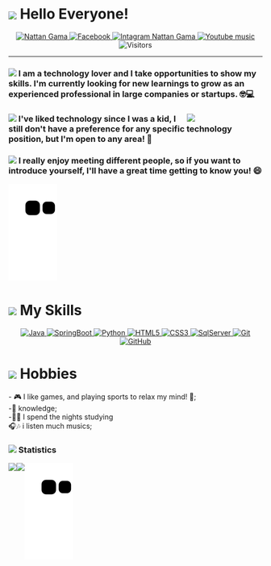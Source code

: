 # <img src="https://c.tenor.com/LDuF2jVabwoAAAAC/banner-welcome.gif" align="center" width="100px"  style="margin-left: auto;"/> Hello Everyone!

<p align="center">
    <a href="https://www.linkedin.com/in/nattan-gama-05369a192/">
        <img 
            height="32px"
            alt="Nattan Gama" 
            src="https://img.shields.io/badge/-Nattan%20Gama-%230077b5?style=flat-square&logo=linkedin">
    </a>
    <a href="https://www.facebook.com/nattan.gama">
        <img
            width="84"
            height="32px"
            alt="Facebook" 
            src="https://cdn.lucasferraz.com.br/img/2021/01/facebook.jpg">
    </a>
    <a href="https://www.instagram.com/nattangama/">
        <img
            width="84"
            height="32px"
            alt="Intagram Nattan Gama" 
            src="https://img.shields.io/badge/Instagram-E4405F?style=for-the-badge&logo=instagram&logoColor=white">
    </a>
    <a href="https://open.spotify.com/user/48m7ckkz70oam1c6mjj6in8ad">
        <img
            width="75"
            height="32px"
            alt="Youtube music" 
            src="https://img.shields.io/badge/Spotify-1ED760?&style=for-the-badge&logo=spotify&logoColor=white">
    </a>
    <a>
        <img width="80" height="32px" alt="Visitors" src="https://visitor-badge.laobi.icu/badge?page_id=gabrielvieira1.nattangama"/>
    </a>
</p>

---

### <img src="https://pa1.narvii.com/6511/091d8c40631f724f678ff287dc13e95d5423d6f2_hq.gif" width="70px" /> I am a technology lover and I take opportunities to show my skills. I'm currently looking for new learnings to grow as an experienced professional in large companies or startups. 🤓💻

### <img src="https://i.pinimg.com/originals/11/f1/ea/11f1eaa20db67b0b231171493dfa33fe.gif" align="right" width="150px" />

### <img src="https://c.tenor.com/PhCBlND-xE8AAAAC/goku-comendo.gif" width="70px" /> I've liked technology since I was a kid, I still don't have a preference for any specific technology position, but I'm open to any area! 🧐

### <img src="https://64.media.tumblr.com/324771308e620b18243f0defccdfb26f/a2366e9d1e9bf824-ef/s500x750/e96cee532fd8f2306479ed3b0e1171a6cd1e0aaa.gifv" width="70"> <b>I really enjoy meeting different people, so if you want to introduce yourself, I'll have a great time getting to know you!</b>  😄


![Snake animation](https://github.com/nattangama/nattangama/blob/output/github-contribution-grid-snake.svg)


# <img src="http://clubedosgeeks.com.br/wp-content/uploads/2016/01/dormrm.gif" width="100px" /> My Skills

<p align="center">
    <a href="https://docs.oracle.com/en/java/">
    <img alt="Java" src="https://img.shields.io/badge/Java-007396?style=for-the-badge&logo=java&logoColor=white"/>
    </a>
    <a href="https://docs.spring.io/spring-boot/docs/current/reference/htmlsingle/">
    <img alt="SpringBoot" src="https://img.shields.io/badge/SpringBoot-6DB33F?style=for-the-badge&logo=spring&logoColor=white"/>
    </a>
    <a href="https://www.python.org/">
    <img alt="Python" src="https://img.shields.io/badge/Python-14354C?style=for-the-badge&logo=python&logoColor=white"/>
    </a>
    <a href="https://developer.mozilla.org/en-US/docs/Web/HTML">
    <img alt="HTML5" src="https://img.shields.io/badge/HTML5-E34F26?style=for-the-badge&logo=html5&logoColor=white"/>
    </a>
    <a href="https://developer.mozilla.org/en-US/docs/Web/CSS">
    <img alt="CSS3" src="https://img.shields.io/badge/CSS3-1572B6?style=for-the-badge&logo=css3&logoColor=white"/>
    </a>
    <a href="https://www.microsoft.com/pt-br/sql-server/sql-server-2019">
    <img alt="SqlServer" src="https://img.shields.io/badge/SQLServer-00000F?style=for-the-badge&logo=microsoft-sql-server&logoColor=white"/>
    </a>
    <a href="https://git-scm.com/">
    <img alt="Git" src="https://img.shields.io/badge/Git-E95420?style=for-the-badge&logo=git&logoColor=white"/>
    </a>
    <a href="https://github.com/">
    <img alt="GitHub" src="https://img.shields.io/badge/GitHub-100000?style=for-the-badge&logo=github&logoColor=white"/>
    </a>
</p>

# <img src="https://i.pinimg.com/originals/9e/ce/a1/9ecea162adb39aa8f720485abba466f6.gif" width="60px" /> Hobbies
<p > - 🎮 I like games, and playing sports to relax my mind! 🏃‍;
<br/> -🧠 knowledge;
<br/> -👨‍💻 I spend the nights studying    
<br/> 🎧🎶 i listen much musics;
</p>

### <img src="https://i.pinimg.com/originals/31/ad/60/31ad6088046dd49728ccc58bd438229a.gif"  width="90px" /> Statistics

 <div>
  <a href="https://github.com/nattangama">
<img height="180em" align="left" src="https://github-readme-stats.vercel.app/api?username=nattangama&show_icons=true&theme=dracula&include_all_commits=true&count_private=true"/>
<img height="180em" align="left" src="https://github-readme-stats.vercel.app/api/top-langs/?username=nattangama&layout=compact&langs_count=16&theme=dracula"/>
</div>

 ![Snake animation](https://github.com/nattangama/nattangama/blob/output/github-contribution-grid-snake.svg)
